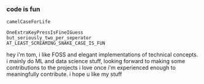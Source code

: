 ### code is fun

```
camelCaseForLife

OneExtraKeyPressIsFineIGuess
but_seriously_two_per_seperator
AT_LEAST_SCREAMING_SNAKE_CASE_IS_FUN
```

hey i'm tom, i like FOSS and elegant implementations of technical concepts. i mainly do ML and data science stuff, looking forward to making some contributions to the projects i love once i'm experienced enough to meaningfully contribute. i hope u like my stuff
